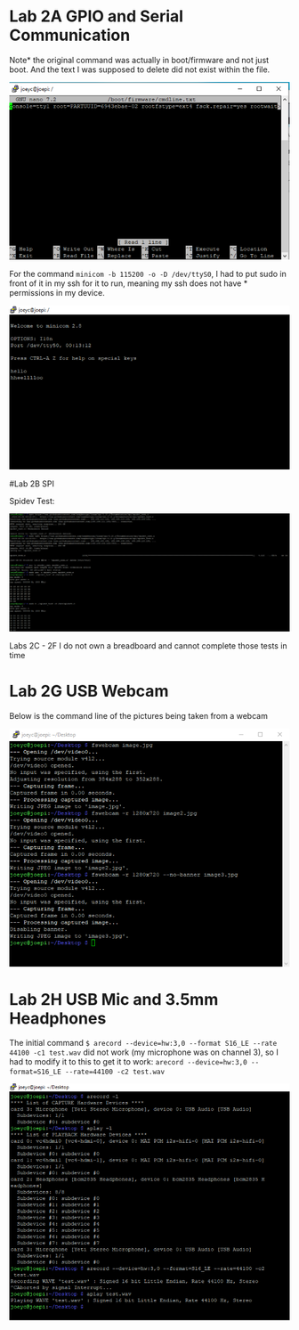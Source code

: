 # Lab 2A GPIO and Serial Communication

Note* the original command was actually in boot/firmware and not just boot. And the text I was supposed to delete did not exist within the file. 

![Image1.png](image1.png)  

For the command `minicom -b 115200 -o -D /dev/ttyS0`, I had to put sudo in front of it in my ssh for it to run, meaning my ssh does not have * permissions in my device. 

![Image2.png](image2.png)  

#Lab 2B SPI  

Spidev Test:  

![Image2.png](image3.png)  

Labs 2C - 2F I do not own a breadboard and cannot complete those tests in time  

# Lab 2G USB Webcam  
Below is the command line of the pictures being taken from a webcam  

![Image2.png](image4.png)  

# Lab 2H USB Mic and 3.5mm Headphones
 
The initial command `$ arecord --device=hw:3,0 --format S16_LE --rate 44100 -c1 test.wav` did not work (my microphone was on channel 3), so I had to modify it to this to get it to work: 
`arecord --device=hw:3,0 --format=S16_LE --rate=44100 -c2 test.wav
`  

![Image2.png](image5.png)  




